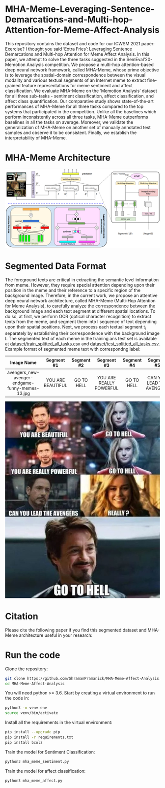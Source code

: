 # MHA-Meme-Leveraging-Sentence-Demarcations-and-Multi-hop-Attention-for-Meme-Affect-Analysis
This repository contains the dataset and code for our ICWSM 2021 paper: Exercise? I thought you said ‘Extra Fries’: Leveraging Sentence Demarcations and Multi-hop Attention for Meme Affect Analysis. In this paper, we attempt to solve the three tasks suggested in the SemEval’20-Memotion Analysis competition. We propose a multi-hop attention-based deep neural network framework, called MHA-Meme, whose prime objective is to leverage the spatial-domain correspondence between the visual modality and various textual segments of an Internet meme to extract fine-grained feature representations for meme sentiment and affect classification. We evaluate MHA-Meme on the ‘Memotion Analysis’ dataset for all three sub-tasks - sentiment classification, affect classification, and affect class quantification. Our comparative study shows state-of-the-art performances of MHA-Meme for all three tasks compared to the top systems that participated in the competition. Unlike all the baselines which perform inconsistently across all three tasks, MHA-Meme outperforms baselines in all the tasks on average. Moreover, we validate the generalization of MHA-Meme on another set of manually annotated test samples and observe it to be consistent. Finally, we establish the interpretability of MHA-Meme.

# MHA-Meme Architecture

![](Images/MHA-Meme.png)

# Segmented Data Format

The foreground texts are critical in extracting the semantic level information from meme. However, they require special attention depending upon their position in the meme and
their reference to a specific region of the background image. Therefore, in the current work, we propose an attentive deep neural network architecture, called MHA-Meme (Multi-Hop
Attention for Meme Analysis), to carefully analyze the correspondence between the background image and each text segment at different spatial locations. To do so, at first, we
perform OCR (optical character recognition) to extract texts from the meme, and segment them into l sequence of text depending upon their spatial positions. Next, we process each
textual segment t<sub>i</sub> separately by establishing their correspondence with the background image I. The segmented text of each meme in the training ans test set is available at [dataset/train_splitted_all_tasks.csv](dataset/train_splitted_all_tasks.csv) and [dataset/test_splitted_all_tasks.csv](dataset/test_splitted_all_tasks.csv). Example format of segmented meme text with correspondng label:

| Image Name | Segment #1 | Segment #2 | Segment #3 | Segment #4 | Segment #5 | Segment #6 | Segment #7 | Segment #8 | Segment #9 | Segment #10 | Segment #11 | Segment #12 | Segment #13 | Segment #14 | Sentiment | Humor | Sarcasm | Offense | Motivation |
|:-----------:|:-----------:|:-----------:|:-----------:|:-----------:|:-----------:|:-----------:|:-----------:|:-----------:|:-----------:|:-----------:|:-----------:|:-----------:|:-----------:|:-----------:|:-----------:|:-----------:|:-----------:|:-----------:|:-----------|
| avengers_new-avenger-endgame-funny-memes-13.jpg |	YOU ARE BEAUTIFUL	| GO TO HELL | YOU ARE REALLY POWERFUL | GO TO HELL |	CAN YOU LEAD THE AVENGERS | REALLY? | GO TO HELL |0 |	0 |	0 |	0 |	0 |	0 |	0 |	positive |	funny	| not_sarcastic |	very_offensive |	motivational |

<p align="center"><img src="Images/avengers_new-avenger-endgame-funny-memes-13.jpg"></p>

# Citation
Please cite the following paper if you find this segmented dataset and MHA-Meme architecture useful in your research:

# Run the code

Clone the repository:

```bash
git clone https://github.com/ShramanPramanick/MHA-Meme-Affect-Analysis.git
cd MHA-Meme-Affect-Analysis
```

You will need python >= 3.6. Start by creating a virtual environment to run the code in:

```bash
python3 -m venv env
source venv/bin/activate
```

Install all the requirements in the virtual environment:

```bash
pip install --upgrade pip
pip install -r requirements.txt
pip install bcolz
```
Train the model for Sentiment Classification:

```bash
python3 mha_meme_sentiment.py
```

Train the model for affect classification:

```bash
python3 mha_meme_affect.py
```

